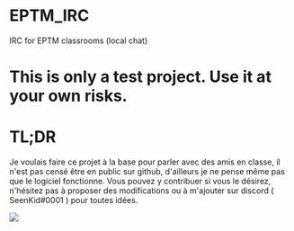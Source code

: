 # EPTM_IRC
IRC for EPTM classrooms (local chat)

# This is only a test project. Use it at your own risks.

# TL;DR
Je voulais faire ce projet à la base pour parler avec des amis en classe, il n'est pas censé être en public sur github, d'ailleurs je ne pense même pas que le logiciel fonctionne. Vous pouvez y contribuer si vous le désirez, n'hésitez pas à proposer des modifications ou à m'ajouter sur discord ( SeenKid#0001 ) pour toutes idées.

<img src="https://visitor-badge.glitch.me/badge?page_id=SeenKid.EPTM_IRC" />
